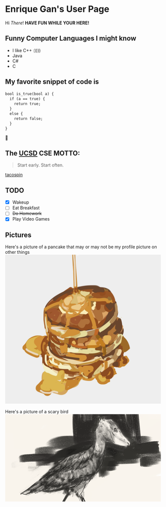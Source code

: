 # Enrique Gan's User Page 
Hi *There*!
**HAVE FUN WHILE YOUR HERE!**

## Funny Computer Languages I might know
* I like C++ :))))
* Java
* C#
* C

## My favorite snippet of code is
```
bool is_true(bool a) {
  if (a == true) {
    return true;
  }
  else {
    return false;
  }
}

```

:thinking:

## The [UCSD](https://ucsd.edu) CSE MOTTO:
> Start early. Start often.

[tacospin](https://tacospin.com/)

## TODO
- [x] Wakeup
- [ ] Eat Breakfast
- [ ] ~~Do Homework~~
- [x] Play Video Games

## Pictures
Here's a picture of a pancake that may or may not be my profile picture on other things
![pancake](/panckace.jpeg)

Here's a picture of a scary bird
![bird](/bid.png)
